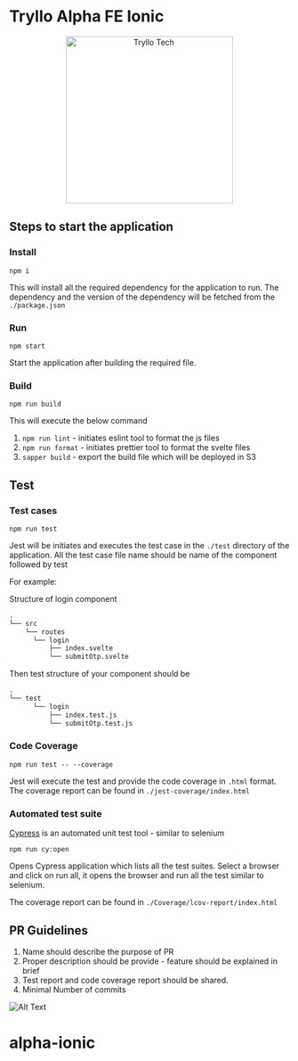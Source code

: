 # Tryllo Alpha FE Ionic
<p align="center">
  <img height="300" src="static/img/Tryllo.png" alt = "Tryllo Tech">
</p>


## Steps to start the application

### Install

```npm i```

This will install all the required dependency for the application to run. The dependency and the version of the dependency will be fetched from the `./package.json`

### Run

```npm start```

Start the application after building the required file.

### Build

```npm run build```

This will execute the below command 

1. `npm run lint` - initiates eslint tool to format the js files
2. `npm run format` - initiates prettier tool to format the svelte files
3. `sapper build` - export the build file which will be deployed in S3

## Test

### Test cases

```npm run test```

Jest will be initiates and executes the test case in the `./test` directory of the application. 
All the test case file name should be name of the component followed by test

For example:

Structure of login component

```Markdown
.
└── src
    └── routes
      └── login
          ├── index.svelte
          └── submitOtp.svelte
```

Then test structure of your component should be 
```Markdown
.
└── test
      └── login
          ├── index.test.js
          └── submitOtp.test.js
```
### Code Coverage

```npm run test -- --coverage```

Jest will execute the test and provide the code coverage in `.html` format. The coverage report can be found in `./jest-coverage/index.html`

### Automated test suite

[Cypress](https://docs.cypress.io/guides/overview/why-cypress.html#In-a-nutshell) is an automated unit test tool - similar to selenium 

```npm run cy:open```

Opens Cypress application which lists all the test suites. Select a browser and click on run all, it opens the browser and run all the test similar to selenium.

The coverage report can be found in `./Coverage/lcov-report/index.html`


## PR Guidelines
1. Name should describe the purpose of PR
2. Proper description should be provide - feature should be explained in brief
3. Test report and code coverage report should be shared.
4. Minimal Number of commits





![Alt Text](https://media.giphy.com/media/LmNwrBhejkK9EFP504/giphy.gif)

# alpha-ionic
